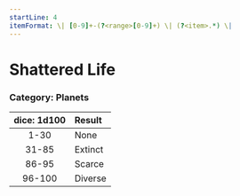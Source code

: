 ```yaml
---
startLine: 4
itemFormat: \| [0-9]+-(?<range>[0-9]+) \| (?<item>.*) \|
---
```

# Shattered Life
### Category: Planets

| dice: 1d100 | Result |
|:----:|:-------|
| 1-30 | None |
| 31-85 | Extinct |
| 86-95 | Scarce |
| 96-100 | Diverse |